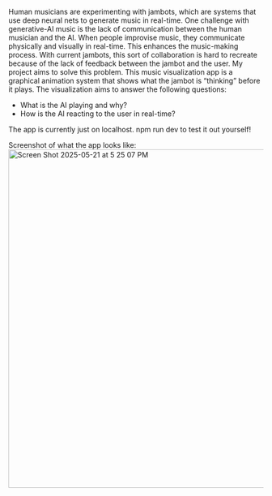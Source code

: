 Human musicians are experimenting with jambots, which are systems that use deep neural nets to generate music in real-time. One challenge with generative-AI music is the lack of communication between the human musician and the AI. 
When people improvise music, they communicate physically and visually in real-time. This enhances the music-making process. 
With current jambots, this sort of collaboration is hard to recreate because of the lack of feedback between the jambot and the user. 
My project aims to solve this problem. This music visualization app is a graphical animation system that shows what the jambot is “thinking” before it plays. 
The visualization aims to answer the following questions: 
- What is the AI playing and why?
- How is the AI reacting to the user in real-time?

The app is currently just on localhost. npm run dev to test it out yourself!

Screenshot of what the app looks like:
<img width="667" alt="Screen Shot 2025-05-21 at 5 25 07 PM" src="https://github.com/user-attachments/assets/0dfbc391-0086-42c1-908a-9552ec12067b" />
